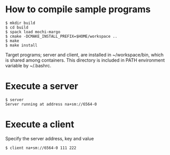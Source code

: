 # How to compile sample programs

    $ mkdir build
    $ cd build
    $ spack load mochi-margo
    $ cmake -DCMAKE_INSTALL_PREFIX=$HOME/workspace ..
    $ make
    $ make install

Target programs; server and client, are installed in ~/workspace/bin, which is shared among containers.  This directory is included in PATH environment variable by ~/.bashrc.

# Execute a server

    $ server
    Server running at address na+sm://6564-0

# Execute a client
Specify the server address, key and value

    $ client na+sm://6564-0 111 222
